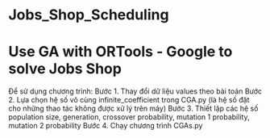 # Jobs_Shop_Scheduling 
# Use GA with ORTools - Google to solve Jobs Shop 
 Để sử dụng chương trình:
 Bước 1. Thay đổi dữ liệu values theo bài toán
 Bước 2. Lựa chọn hệ số vô cùng infinite_coefficient trong CGA.py (là hệ số đặt cho những thao tác không được xử lý trên máy)
 Bước 3. Thiết lập các hệ số population size, generation, crossover probability, mutation 1 probability, mutation 2 probability
 Bước 4. Chạy chương trình CGAs.py